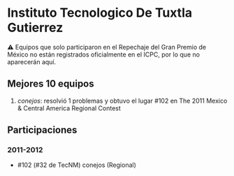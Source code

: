 # Instituto Tecnologico De Tuxtla Gutierrez

:warning: Equipos que solo participaron en el Repechaje del Gran Premio de México no están registrados oficialmente en el ICPC, por lo que no aparecerán aquí.

## Mejores 10 equipos

1. _conejos_: resolvió 1 problemas y obtuvo el lugar #102 en The 2011 Mexico & Central America Regional Contest

## Participaciones

### 2011-2012

- #102 (#32 de TecNM) conejos (Regional)



